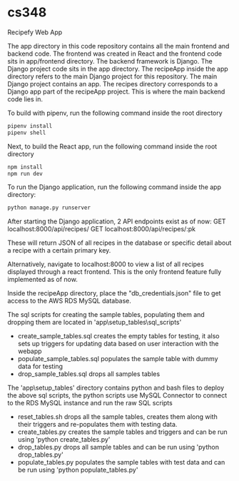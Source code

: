 # cs348

Recipefy Web App

The app directory in this code repository contains all the main frontend and backend code.
The frontend was created in React and the frontend code sits in app/frontend directory.
The backend framework is Django. The Django project code sits in the app directory.
The recipeApp inside the app directory refers to the main Django project for this repository. The main Django project contains
an app. The recipes directory corresponds to a Django app part of the recipeApp project. This is where the main backend code
lies in.

To build with pipenv, run the following command inside the root directory

```bash
pipenv install
pipenv shell
```

Next, to build the React app, run the following command inside the root directory

```bash
npm install
npm run dev
```

To run the Django application, run the following command inside the app directory:

```bash
python manage.py runserver
```

After starting the Django application, 2 API endpoints exist as of now:
GET localhost:8000/api/recipes/
GET localhost:8000/api/recipes/:pk

These will return JSON of all recipes in the database or specific detail about a recipe with a certain primary key.

Alternatively, navigate to localhost:8000 to view a list of all recipes displayed through a react frontend.
This is the only frontend feature fully implemented as of now.

Inside the recipeApp directory, place the "db_credentials.json" file to get access to the AWS RDS MySQL database.

The sql scripts for creating the sample tables, populating them and dropping them are located in 'app\setup_tables\sql_scripts\'

- create_sample_tables.sql creates the empty tables for testing, it also sets up triggers for updating data based on user interaction with the webapp
- populate_sample_tables.sql populates the sample table with dummy data for testing
- drop_sample_tables.sql drops all samples tables

The 'app\setup_tables' directory contains python and bash files to deploy the above sql scripts, the python scripts use MySQL Connector to connect to the RDS MySQL instance and run the raw SQL scripts

- reset_tables.sh drops all the sample tables, creates them along with their triggers and re-populates them with testing data.
- create_tables.py creates the sample tables and triggers and can be run using 'python create_tables.py'
- drop_tables.py drops all sample tables and can be run using 'python drop_tables.py'
- populate_tables.py populates the sample tables with test data and can be run using 'python populate_tables.py'
